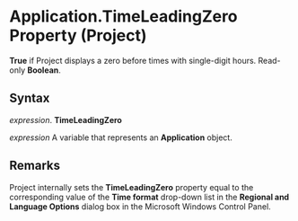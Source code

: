 
# Application.TimeLeadingZero Property (Project)

 **True** if Project displays a zero before times with single-digit hours. Read-only **Boolean**.


## Syntax

 _expression_. **TimeLeadingZero**

 _expression_ A variable that represents an **Application** object.


## Remarks

Project internally sets the  **TimeLeadingZero** property equal to the corresponding value of the **Time format** drop-down list in the **Regional and Language Options** dialog box in the Microsoft Windows Control Panel.

